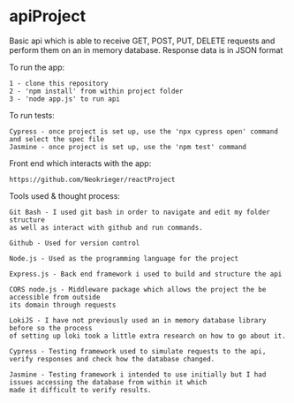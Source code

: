 # apiProject

Basic api which is able to receive GET, POST, PUT, DELETE requests 
and perform them on an in memory database. Response data is in JSON format

To run the app:

```
1 - clone this repository
2 - 'npm install' from within project folder
3 - 'node app.js' to run api
```

To run tests:

```
Cypress - once project is set up, use the 'npx cypress open' command
and select the spec file
Jasmine - once project is set up, use the 'npm test' command
```

Front end which interacts with the app:


```
https://github.com/Neokrieger/reactProject
```

Tools used & thought process:

```
Git Bash - I used git bash in order to navigate and edit my folder structure 
as well as interact with github and run commands.
```
```
Github - Used for version control
```
```
Node.js - Used as the programming language for the project
```
```
Express.js - Back end framework i used to build and structure the api
```
```
CORS node.js - Middleware package which allows the project the be accessible from outside
its domain through requests
```
```
LokiJS - I have not previously used an in memory database library before so the process
of setting up loki took a little extra research on how to go about it. 
```
```
Cypress - Testing framework used to simulate requests to the api, verify responses and check how the database changed.
```
```
Jasmine - Testing framework i intended to use initially but I had issues accessing the database from within it which
made it difficult to verify results.
```
